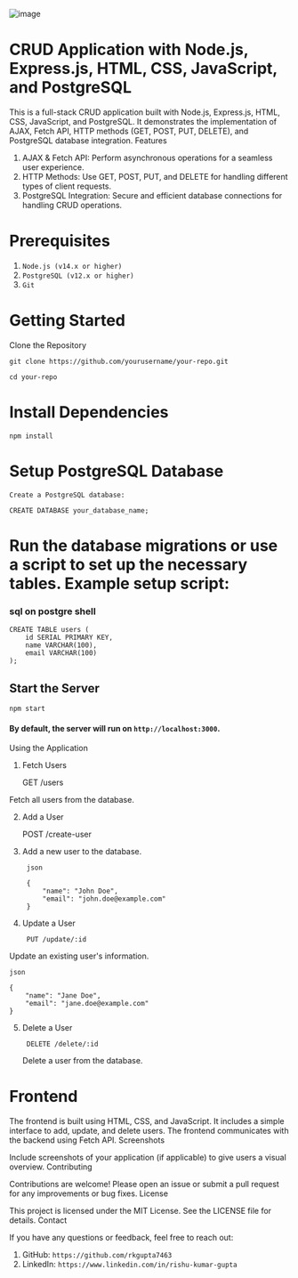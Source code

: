 ![image](https://github.com/rkgupta7463/DB_Integration_ExpressJS/assets/96177171/78085eaa-dc83-4b2d-85a0-f3946b6b8c58)

# CRUD Application with Node.js, Express.js, HTML, CSS, JavaScript, and PostgreSQL

This is a full-stack CRUD application built with Node.js, Express.js, HTML, CSS, JavaScript, and PostgreSQL. It demonstrates the implementation of AJAX, Fetch API, HTTP methods (GET, POST, PUT, DELETE), and PostgreSQL database integration.
Features

1. AJAX & Fetch API: Perform asynchronous operations for a seamless user experience.
2. HTTP Methods: Use GET, POST, PUT, and DELETE for handling different types of client requests.
3. PostgreSQL Integration: Secure and efficient database connections for handling CRUD operations.

# Prerequisites

1. `Node.js (v14.x or higher)`
2. `PostgreSQL (v12.x or higher)`
3. `Git`

# Getting Started

Clone the Repository

    git clone https://github.com/yourusername/your-repo.git

  `cd your-repo`

# Install Dependencies

    npm install

# Setup PostgreSQL Database

`Create a PostgreSQL database:`

    CREATE DATABASE your_database_name;


# Run the database migrations or use a script to set up the necessary tables. Example setup script:

### sql on postgre shell

    CREATE TABLE users (
        id SERIAL PRIMARY KEY,
        name VARCHAR(100),
        email VARCHAR(100)
    );

## Start the Server

    npm start

#### By default, the server will run on `http://localhost:3000`.

Using the Application

1. Fetch Users

    GET /users

  Fetch all users from the database.

2. Add a User

    POST /create-user

3. Add a new user to the database.

        json
    
        {
            "name": "John Doe",
            "email": "john.doe@example.com"
        }

4. Update a User

        PUT /update/:id

Update an existing user's information.

    json

    {
        "name": "Jane Doe",
        "email": "jane.doe@example.com"
    }

5. Delete a User

        DELETE /delete/:id

    Delete a user from the database.

# Frontend

The frontend is built using HTML, CSS, and JavaScript. It includes a simple interface to add, update, and delete users. The frontend communicates with the backend using Fetch API.
Screenshots

Include screenshots of your application (if applicable) to give users a visual overview.
Contributing

Contributions are welcome! Please open an issue or submit a pull request for any improvements or bug fixes.
License

This project is licensed under the MIT License. See the LICENSE file for details.
Contact

If you have any questions or feedback, feel free to reach out:

1. GitHub: `https://github.com/rkgupta7463`
2. LinkedIn: `https://www.linkedin.com/in/rishu-kumar-gupta`
